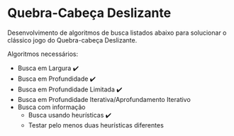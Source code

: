 # Quebra-Cabeça Deslizante
Desenvolvimento de algoritmos de busca listados abaixo para solucionar o clássico jogo do Quebra-cabeça Deslizante.

Algoritmos necessários:
- Busca em Largura :heavy_check_mark:
- Busca em Profundidade :heavy_check_mark:
- Busca em Profundidade Limitada :heavy_check_mark:
- Busca em Profundidade Iterativa/Aprofundamento Iterativo
- Busca com informação
  - Busca usando heurísticas :heavy_check_mark:
  - Testar pelo menos duas heurísticas diferentes

